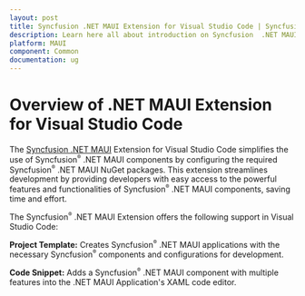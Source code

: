 ```yaml
---
layout: post
title: Syncfusion .NET MAUI Extension for Visual Studio Code | Syncfusion
description: Learn here all about introduction on Syncfusion  .NET MAUI extension for Visual Studio Code which made integration made ease.
platform: MAUI
component: Common
documentation: ug
---
```


# Overview of .NET MAUI Extension for Visual Studio Code

The [Syncfusion .NET MAUI](https://marketplace.visualstudio.com/items?itemName=SyncfusionInc.MAUI-VSCode-Extensions) Extension for Visual Studio Code simplifies the use of Syncfusion<sup style="font-size:70%">&reg;</sup>  .NET MAUI components by configuring the required Syncfusion<sup style="font-size:70%">&reg;</sup>  .NET MAUI NuGet packages. This extension streamlines development by providing developers with easy access to the powerful features and functionalities of Syncfusion<sup style="font-size:70%">&reg;</sup>  .NET MAUI components, saving time and effort.

The Syncfusion<sup style="font-size:70%">&reg;</sup>  .NET MAUI Extension offers the following support in Visual Studio Code: 

**Project Template:** Creates Syncfusion<sup style="font-size:70%">&reg;</sup>  .NET MAUI applications with the necessary Syncfusion<sup style="font-size:70%">&reg;</sup>  components and configurations for development.

**Code Snippet:** Adds a Syncfusion<sup style="font-size:70%">&reg;</sup>  .NET MAUI component with multiple features into the .NET MAUI Application's XAML code editor.
